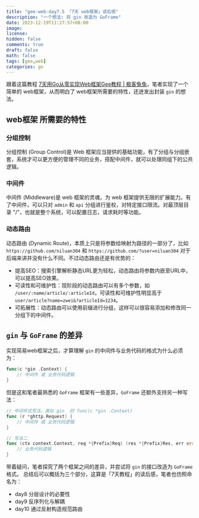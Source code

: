 ```yaml
---
title: "gee-web-day7.5 「7天 web框架」读后感"
description: "一个想法: 将 gin 改造为 GoFrame"
date: 2023-12-19T11:27:57+08:00
image: 
license: 
hidden: false
comments: true
draft: false
math: false
tags: [gee,web]
categories: go
---
```


跟着这篇教程 [7天用Go从零实现Web框架Gee教程 | 极客兔兔](https://geektutu.com/post/gee.html)，笔者实现了一个简单的 web框架，从而明白了 web框架所需要的特性，还迸发出封装 `gin` 的想法。

## web框架 所需要的特性

### 分组控制

分组控制 (Group Control)是 Web 框架应当提供的基础功能，有了分组与分组嵌套，系统才可以更方便的管理不同的业务，搭配中间件，就可以处理同组下的公共逻辑。

### 中间件

中间件 (Middleware)是 web 框架的灵魂，为 web 框架提供无限的扩展能力。有了中间件，可以只对 `admin` 和 `api` 分组进行鉴权，对特定接口限流。对最顶层目录 "/"，也就是整个系统，可以配置日志，请求耗时等功能。

### 动态路由

动态路由 (Dynamic Route)，本质上只是将参数给映射为路径的一部分了，比如 `https://github.com/niluan304` 和 `https://github.com/?user=niluan304` 对于后端来讲并没有什么不同。不过动态路由还是有优势的：
- 提高SEO：搜索引擎解析静态URL更为轻松，动态路由将参数内嵌至URL中，可以提高SEO效果。
- 可读性和可维护性：现阶段的动态路由可以有多个参数，如 `/user/:name/article/:articleId`，可读性和可维护性明显高于 `user/article?name=zwei&?articleId=1234`。
- 可拓展性：动态路由可以使用前缀进行分组，这样可以很容易添加和修改同一分组下的中间件。

## `gin` 与 `GoFrame` 的差异
实现简易web框架之后，才算理解 `gin` 的中间件与业务代码的格式为什么必须为：
```go
func(c *gin .Context) {
    // 中间件 或 业务代码逻辑
}
```

但是这和笔者最熟悉的 `GoFrame` 框架有一些差异，`GoFrame` 还额外支持另一种写法：
```go
// 中间件式写法，类似 gin  的 func(c *gin .Context)
func (r *ghttp.Request) {
    // 中间件 或 业务代码逻辑
}

// 写法二
func (ctx context.Context, req *{Prefix}Req) (res *{Prefix}Res, err error){
    // 业务代码逻辑
}
```

带着疑问，笔者探究了两个框架之间的差异，并尝试将 `gin` 的接口改造为 `GoFrame` 格式。
总结后可以概括为三个部分，这算是「7天教程」的读后感，笔者也仿照命名为：
- day8 分层设计的必要性
- day9 反序列化与解耦
- day10 通过反射构造规范路由